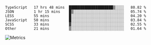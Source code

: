 <!--START_SECTION:waka-->

```text
TypeScript   17 hrs 48 mins  ████████████████████▒░░░░   80.82 %
JSON         1 hr 15 mins    █▒░░░░░░░░░░░░░░░░░░░░░░░   05.74 %
LESS         55 mins         █░░░░░░░░░░░░░░░░░░░░░░░░   04.20 %
JavaScript   50 mins         █░░░░░░░░░░░░░░░░░░░░░░░░   03.84 %
SCSS         33 mins         ▓░░░░░░░░░░░░░░░░░░░░░░░░   02.55 %
Other        21 mins         ▒░░░░░░░░░░░░░░░░░░░░░░░░   01.64 %
```

<!--END_SECTION:waka-->

![Metrics](https://metrics.lecoq.io/TachibanaKimika?template=classic&base.activity=0&base.community=0&base.repositories=0&languages=1&isocalendar=1&isocalendar.duration=half-year&languages.limit=8&languages.sections=most-used&languages.colors=github&languages.threshold=0%25&languages.indepth=false&languages.recent.load=300&languages.recent.days=14&config.timezone=Asia%2FShanghai)
